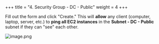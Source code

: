 +++
title = "4. Security Group - DC - Public"
weight = 4
+++


Fill out the form and click "Create." This will **allow** any client (computer, laptop, server, etc.) to **ping all EC2 instances** in the **Subnet - DC - Public** subnet if they can "see" each other.


![image.png](/images/004-iv-setup-vpc-dc-resources/17-643998-image.png)


